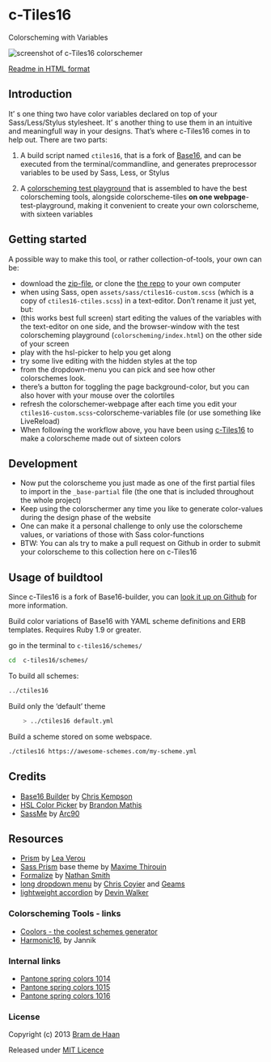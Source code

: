 # c-Tiles16

Colorscheming with Variables

![screenshot of c-Tiles16 colorschemer](https://lh3.googleusercontent.com/-uhokcZnG_8Q/UshwNPVK7OI/AAAAAAAAAx0/bTmK9IxkeNI/s800/ctiles16-colorscheming_400x400.jpg)

[Readme in HTML format](http://atelierbram.github.io/c-tiles16/)

## Introduction
It’ s one thing two have color variables declared on top of your Sass/Less/Stylus stylesheet. It’ s another thing to use them in an intuitive and meaningfull way in your designs. That’s  where c-Tiles16 comes in to help out. There are two parts:

1.  A build script named `ctiles16`, that is a fork of [Base16](https://github.com/chriskempson/base16-builder), and can be executed from the terminal/commandline, and generates preprocessor variables to be used by Sass, Less, or Stylus

2. A [colorscheming test playground](http://atelierbram.github.io/c-tiles16/colorscheming/index.html#7b8a8e) that is assembled to have the best colorscheming tools, alongside colorscheme-tiles **on one webpage**-test-playground, making it convenient to create your own colorscheme, with sixteen variables

## Getting started
A possible way to make this tool, or rather collection-of-tools, your own can be:

* download the [zip-file](https://github.com/atelierbram/c-tiles16/archive/master.zip), or clone the [the repo](https://github.com/atelierbram/c-tiles16) to your own computer
* when using Sass, open `assets/sass/ctiles16-custom.scss` (which is a copy of `ctiles16-ctiles.scss`) in a text-editor. Don’t rename it just yet, but:
* (this works best full screen) start editing the values of the variables with the text-editor on one side, and the browser-window with the test colorscheming playground (`colorscheming/index.html`) on the other side of your screen
* play with the hsl-picker to help you get along
* try some live editing with the hidden styles at the top
* from the dropdown-menu you can pick and see how other colorschemes look.
* there’s a button for toggling the page background-color, but you can also hover with your mouse over the colortiles
* refresh the colorschemer-webpage after each time you edit your `ctiles16-custom.scss`-colorscheme-variables file (or use something like LiveReload)
* When following the workflow above, you have been using [c-Tiles16](http://atelierbram.github.io/c-tiles16) to make a colorscheme made out of sixteen colors</li>

## Development

* Now put the colorscheme you just made as one of the first partial files to import in the `_base-partial` file (the one that is included throughout the whole project)
* Keep using the colorschermer any time you like to generate color-values during the design phase of the website
* One can make it a personal challenge to only use the colorscheme values, or variations of those with Sass color-functions
* BTW: You can als try to make a pull request on Github in order to submit your colorscheme to this collection here on c-Tiles16

## Usage of buildtool

Since c-Tiles16 is a fork of Base16-builder, you can [look it up on Github](https://github.com/chriskempson/base16-builder) for more information.

Build color variations of Base16 with YAML scheme definitions and ERB templates.
Requires Ruby 1.9 or greater.

go in the terminal to `c-tiles16/schemes/`
```bash
cd  c-tiles16/schemes/
```

To build all schemes:
```bash
../ctiles16
```
Build only the ‘default’ theme
```bash
    > ../ctiles16 default.yml
```

Build a scheme stored on some webspace.
```bash
./ctiles16 https://awesome-schemes.com/my-scheme.yml
```

## Credits

- [Base16 Builder](https://github.com/chriskempson/base16-builder) by [Chris Kempson](http://chriskempson.com/)
- [HSL Color Picker](http://hslpicker.com/) by [Brandon Mathis](http://brandonmathis.com)
- [SassMe](http://sassme.arc90.com/) by [Arc90](http://arc90.com)

## Resources

- [Prism](http://prismjs.com/) by [Lea Verou](http://lea.verou.me)
- [Sass Prism](https://github.com/MoOx/sass-prism-theme-base) base theme by [Maxime Thirouin](http://moox.io/)
- [Formalize](http://formalize.me/) by [Nathan Smith](http://sonspring.com/)
- [long dropdown menu](http://codepen.io/larrygeams/pen/feoDc) by [Chris Coyier](http://css-tricks.com/long-dropdowns-solution/) and [Geams](http://larrygeams.comze.com/)
- [lightweight accordion](http://wordimpress.com/super-lightweight-jquery-website-accordions-without-a-plugin/) by [Devin Walker](http://wordimpress.com/author/wordimpressadmin/)

### Colorscheming Tools - links
- [Coolors - the coolest schemes generator](http://app.coolors.co/)
- [Harmonic16](https://github.com/janniks/harmonic16), by Jannik

### Internal links
- [Pantone spring colors 1014 ](colorscheming/pantone-spring-2014-colortable.html)
- [Pantone spring colors 1015 ](colorscheming/pantone-spring-2015colortable.html)
- [Pantone spring colors 1016 ](colorscheming/pantone-spring-2016-colortable.html)

### License

Copyright (c) 2013 [Bram de Haan](http://atelierbramdehaan.nl/)

Released under [MIT Licence](http://atelierbram.mit-license.org)



